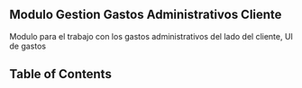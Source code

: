 ## Modulo Gestion Gastos Administrativos Cliente

Modulo para el trabajo con los gastos administrativos del lado del cliente, UI de gastos

## Table of Contents